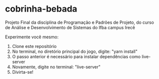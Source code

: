# cobrinha-bebada
Projeto Final da disciplina de Programação e Padrões de Projeto, do curso de Análise e Desenvolvimento de Sistemas do Ifba campus Irecê

Experimente você mesmo:

1. Clone este repositório
2. No terminal, no diretório principal do jogo, digite: "yarn install"
3. O passo anterior é necessário para instalar dependências como live-server
4. Novamente, digite no terminal: "live-server"
5. Divirta-se!
